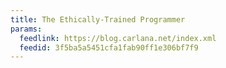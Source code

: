 ```yaml
---
title: The Ethically-Trained Programmer
params:
  feedlink: https://blog.carlana.net/index.xml
  feedid: 3f5ba5a5451cfa1fab90ff1e306bf7f9
---
```

